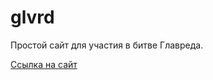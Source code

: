 # glvrd

Простой сайт для участия в битве Главреда.

[Ссылка на сайт](https://denmaloyreb.github.io/glvrd/)
